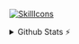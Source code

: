 
[![SkillIcons](https://skillicons.dev/icons?i=js,ts,html,css,php,openshift,nodejs,java,tailwind,vue,nest,aws,prisma,docker,figma)](https://skillicons.dev)<br/>


<details>
  <summary>Github Stats ⚡</summary>
  
  <a href="#">![Github stats](https://github-readme-stats.vercel.app/api?username=vickmwas&theme=blueberry&count_private=true&hide_border=true&line_height=20)</a>
  <a href="#">![Top Langs](https://github-readme-stats.vercel.app/api/top-langs/?username=vickmwas&layout=compact&theme=blueberry&count_private=true&hide_border=true)</a>
</details>
